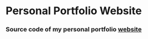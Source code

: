 # Personal Portfolio Website
### Source code of my personal portfolio [website](https://nazarii-protskiv-portfolio.netlify.app/)

